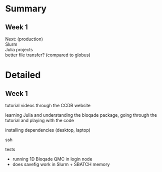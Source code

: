 
# Summary
## Week 1


Next: (production)  
Slurm  
Julia projects  
better file transfer? (compared to globus)

# Detailed
## Week 1
tutorial videos through the CCDB website

learning Julia and understanding the bloqade package, going through the tutorial and playing with the code

installing dependencies (desktop, laptop)

ssh

tests
- running 1D Bloqade QMC in login node
- does savefig work in Slurm + SBATCH memory
